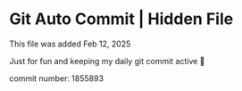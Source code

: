 # Git Auto Commit | Hidden File

This file was added Feb 12, 2025

Just for fun and keeping my daily git commit active 🤪

commit number: 1855893
